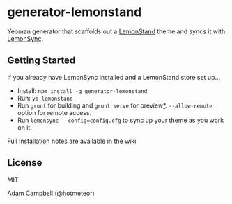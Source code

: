 # generator-lemonstand 

Yeoman generator that scaffolds out a [LemonStand](http://lemonstand.com) theme and syncs it with [LemonSync](https://github.com/lemonstand/lemonsync).


## Getting Started

If you already have LemonSync installed and a LemonStand store set up...

- Install: `npm install -g generator-lemonstand`
- Run: `yo lemonstand`
- Run `grunt` for building and `grunt serve` for preview[*](#serve-note). `--allow-remote` option for remote access.
- Run `lemonsync --config=config.cfg` to sync up your theme as you work on it.

Full [installation](https://github.com/hotmeteor/generator-lemonstand/wiki/Installation) notes are available in the [wiki](https://github.com/hotmeteor/generator-lemonstand/wiki).


## License

MIT

Adam Campbell (@hotmeteor)
